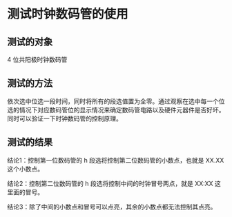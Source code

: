 # 测试时钟数码管的使用

## 测试的对象

4 位共阳极时钟数码管

## 测试的方法

依次选中位选一段时间，同时将所有的段选值置为全零。通过观察在选中每一个位选的情况下对应数码管位的显示情况来确定数码管电路以及硬件元器件是否好坏。同时可以验证一下时钟数码管的控制原理。

## 测试的结果

结论1：控制第一位数码管的 h 段选将控制第二位数码管的小数点，也就是 XX.XX 这个小数点。

结论2：控制第二位数码管的 h 段选将控制中间的时钟冒号两点，就是 XX:XX 这里面的冒号。

结论3：除了中间的小数点和冒号可以点亮，其余的小数点都无法控制其点亮。

